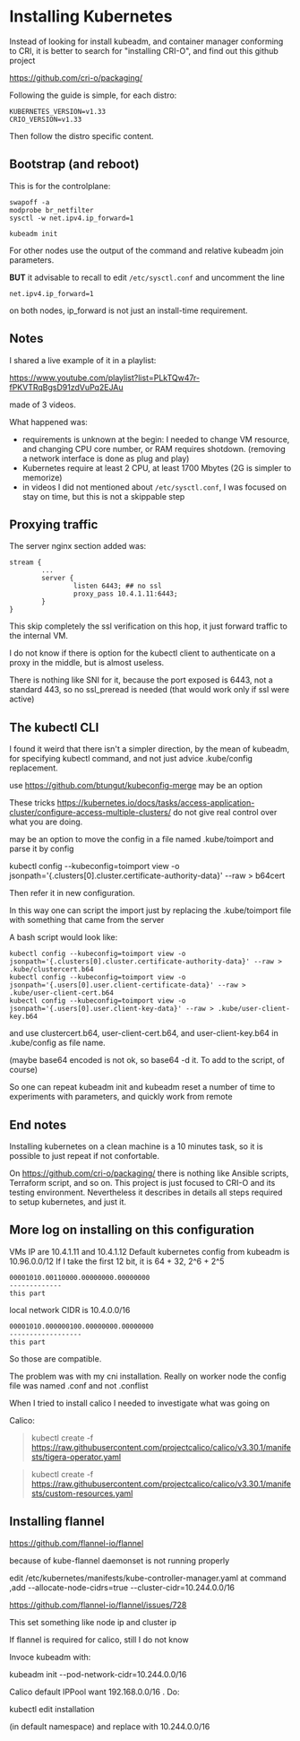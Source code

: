 # Installing Kubernetes

Instead of looking for install kubeadm, and container manager conforming to CRI, it is better to search for "installing CRI-O", and find out this github project

https://github.com/cri-o/packaging/

Following the guide is simple, for each distro:

~~~
KUBERNETES_VERSION=v1.33
CRIO_VERSION=v1.33
~~~

Then follow the distro specific content.

## Bootstrap (and reboot)

This is for the controlplane:

~~~
swapoff -a
modprobe br_netfilter
sysctl -w net.ipv4.ip_forward=1

kubeadm init
~~~

For other nodes use the output of the command and relative kubeadm join parameters.

**BUT** it advisable to recall to edit `/etc/sysctl.conf` and uncomment the line

~~~
net.ipv4.ip_forward=1
~~~

on both nodes, ip_forward is not just an install-time requirement.

## Notes

I shared a live example of it in a playlist:

https://www.youtube.com/playlist?list=PLkTQw47r-fPKVTRqBgsD91zdVuPq2EJAu

made of 3 videos.

What happened was:
- requirements is unknown at the begin: I needed to change VM resource, and changing CPU core number, or RAM requires shotdown. (removing a network interface is done as plug and play)
- Kubernetes require at least 2 CPU, at least 1700 Mbytes (2G is simpler to memorize)
- in videos I did not mentioned about `/etc/sysctl.conf`, I was focused on stay on time, but this is not a skippable step


## Proxying traffic

The server nginx section added was:


```
stream {
        ...
        server {
                listen 6443; ## no ssl
                proxy_pass 10.4.1.11:6443;
        }
}
```

This skip completely the ssl verification on this hop, it just forward traffic to the internal VM.

I do not know if there is option for the kubectl client to authenticate on a proxy in the middle, but is almost useless.

There is nothing like SNI for it, because the port exposed is 6443, not a standard 443, so no ssl_preread is needed (that would work only if ssl were active)

## The kubectl CLI

I found it weird that there isn't a simpler direction, by the mean of kubeadm, for specifying kubectl command, and not just advice .kube/config replacement.

use https://github.com/btungut/kubeconfig-merge may be an option

These tricks https://kubernetes.io/docs/tasks/access-application-cluster/configure-access-multiple-clusters/ do not give real control over what you are doing.

may be an option to move the config in a file named .kube/toimport and parse it by config

kubectl config --kubeconfig=toimport view -o jsonpath='{.clusters[0].cluster.certificate-authority-data}' --raw > b64cert

Then refer it in new configuration.

In this way one can script the import just by replacing the .kube/toimport file with
something that came from the server

A bash script would look like:

```
kubectl config --kubeconfig=toimport view -o jsonpath='{.clusters[0].cluster.certificate-authority-data}' --raw > .kube/clustercert.b64
kubectl config --kubeconfig=toimport view -o jsonpath='{.users[0].user.client-certificate-data}' --raw > .kube/user-client-cert.b64
kubectl config --kubeconfig=toimport view -o jsonpath='{.users[0].user.client-key-data}' --raw > .kube/user-client-key.b64
```
and use clustercert.b64, user-client-cert.b64, and user-client-key.b64 in .kube/config as file name.

(maybe base64 encoded is not ok, so base64 -d it. To add to the script, of course)

So one can repeat kubeadm init and kubeadm reset a number of time to experiments with parameters, and quickly work from remote


## End notes

Installing kubernetes on a clean machine is a 10 minutes task, so it is possible to just repeat if not confortable.

On https://github.com/cri-o/packaging/ there is nothing like Ansible scripts, Terraform script, and so on. This project is just focused to CRI-O and its testing environment. Nevertheless it describes in details all steps required to setup kubernetes, and just it.

## More log on installing on this configuration

VMs IP are 10.4.1.11 and 10.4.1.12
Default kubernetes config from kubeadm is 10.96.0.0/12
If I take the first 12 bit, it is 64 + 32, 2^6 + 2^5

~~~
00001010.00110000.00000000.00000000
-------------
this part
~~~

local network CIDR is 10.4.0.0/16

~~~
00001010.000000100.00000000.00000000
------------------
this part
~~~

So those are compatible.

The problem was with my cni installation. Really on worker node the config file was named .conf and not .conflist

When I tried to install calico I needed to investigate what was going on

Calico:

> kubectl create -f https://raw.githubusercontent.com/projectcalico/calico/v3.30.1/manifests/tigera-operator.yaml

> kubectl create -f https://raw.githubusercontent.com/projectcalico/calico/v3.30.1/manifests/custom-resources.yaml


## Installing flannel

https://github.com/flannel-io/flannel

because of kube-flannel daemonset is not running properly

edit /etc/kubernetes/manifests/kube-controller-manager.yaml
at command ,add
--allocate-node-cidrs=true
--cluster-cidr=10.244.0.0/16

https://github.com/flannel-io/flannel/issues/728

This set something like node ip and cluster ip

If flannel is required for calico, still I do not know


Invoce kubeadm with:

kubeadm init --pod-network-cidr=10.244.0.0/16


Calico default IPPool want 192.168.0.0/16 . Do:

kubectl edit installation

(in default namespace) and replace with 10.244.0.0/16

